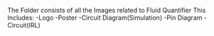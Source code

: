 The Folder consists of all the Images related to Fluid Quantifier
This Includes:
  -Logo
  -Poster
  -Circuit Diagram(Simulation)
  -Pin Diagram
  -Circuit(IRL)
